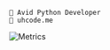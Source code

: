 ```
🌠 Avid Python Developer
🔗 uhcode.me
```
![Metrics](https://beta-metrics.lecoq.io/uhcode?template=terminal&base=header%2C%20activity%2C%20community%2C%20repositories%2C%20metadata&base.indepth=false&base.hireable=false&base.skip=false&config.timezone=Europe%2FLondon)
